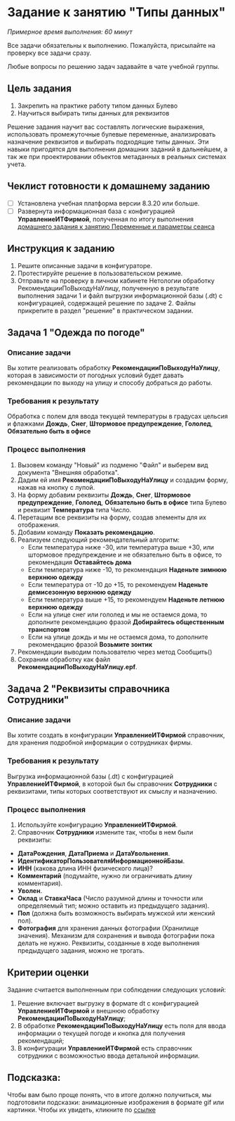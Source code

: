 # Задание к занятию "Типы данных"
_Примерное время выполнения: 60 минут_

Все задачи обязательны к выполнению. Пожалуйста, присылайте на проверку все задачи сразу.

Любые вопросы по решению задач задавайте в чате учебной группы.

## Цель задания

1. Закрепить на практике работу типом данных Булево
2. Научиться выбирать типы данных для реквизитов

Решение задания научит вас составлять логические выражения, использовать промежуточные булевые переменные, анализировать назначение реквизитов и выбирать подходящие типы данных. Эти навыки пригодятся для выполнения домашних заданий в дальнейшем, а так же при проектировании объектов метаданных в реальных системах учета.

## Чеклист готовности к домашнему заданию

- [ ] Установлена учебная платформа версии 8.3.20 или больше.
- [ ] Развернута информационная база с конфигурацией **УправлениеИТФирмой**, полученная по итогу выполнения [домашнего задания к занятию Переменные и параметры сеанса](/homework-2-2.md)

## Инструкция к заданию

1. Решите описанные задачи в конфигураторе.
2. Протестируйте решение в пользовательском режиме.
3. Отправьте на проверку в личном кабинете Нетологии обработку РекомендацииПоВыходуНаУлицу, полученную в результате выполнения задачи 1 и файл выгрузки информационной базы (.dt) с конфигурацией, содержащей решение по задаче 2. Файлы прикрепите в раздел "решение" в практическом задании.

## Задача 1 "Одежда по погоде"

### Описание задачи
Вы хотите реализовать обработку **РекомендацииПоВыходуНаУлицу**, которая в зависимости от погодных условий будет давать рекомендации по выходу на улицу и способу добраться до работы.

### Требования к результату
Обработка с полем для ввода текущей температуры в градусах цельсия и флажками **Дождь**, **Снег**, **Штормовое предупреждение**, **Гололед**, **Обязательно быть в офисе**

### Процесс выполнения
1. Вызовем команду "Новый" из подменю "Файл" и выберем вид документа "Внешняя обработка".
2. Дадим ей имя **РекомендацииПоВыходуНаУлицу** и создадим форму, нажав на кнопку с лупой.
3. На форму добавим реквизиты **Дождь**, **Снег**, **Штормовое предупреждение**, **Гололед**, **Обязательно быть в офисе** типа Булево и реквизит **Температура** типа Число.
4. Перетащим все реквизиты на форму, создав элементы для их отображения.
5. Добавим команду **Показать рекомендацию**.
6. Реализуем следующий рекомендательный алгоритм:
    - Если температура ниже -30, или температура выше +30, или штормовое предупреждение и не обязательно быть в офисе, то рекомендация **Оставайтесь дома**
    - Если температура ниже -10, то рекомендация **Наденьте зимнюю верхнюю одежду**
    - Если температура от -10 до +15, то рекомендуем **Наденьте демисезонную верхнюю одежду**
    - Если температура выше +15, то рекомендуем **Наденьте летнюю верхнюю одежду**
    - Если на улице снег или гололед и мы не остаемся дома, то дополните рекомендацию фразой **Добирайтесь общественным транспортом** 
    - Если на улице дождь и мы не остаемся дома, то дополните рекомендацию фразой **Возьмите зонтик** 
7. Рекомендации выводим пользователю через метод Сообщить()
8. Сохраним обработку как файл **РекомендацииПоВыходуНаУлицу.epf**.

## Задача 2 "Реквизиты справочника Сотрудники"

### Описание задачи
Вы хотите создать в конфигурации **УправлениеИТФирмой** справочник, для хранения подробной информации о сотрудниках фирмы.

### Требования к результату
Выгрузка информационной базы (.dt) с конфигурацией **УправлениеИТФирмой**, в которой был бы справочник **Сотрудники** с реквизитами, типы которых соответствуют их смыслу и назначению.

### Процесс выполнения
1. Используйте конфигурацию **УправлениеИТФирмой**.
2. Справочник **Сотрудники** измените так, чтобы в нем были реквизиты:
* **ДатаРождения**, **ДатаПриема** и **ДатаУвольнения**.
* **ИдентификаторПользователяИнформационнойБазы**.
* **ИНН** (какова длина ИНН физического лица)?
* **Комментарий** (подумайте, нужно ли ограничивать длину комментария).
* **Уволен**.
* **Оклад** и **СтавкаЧаса** (Число разумной длины и точности или определяемый тип; можно оставить из предыдущего задания).
* **Пол** (должна быть возможность выбирать мужской или женский пол).
* **Фотография** для хранения данных фотографии (Хранилище значения). Механизм для сохранения и вывода фотографии пока делать не нужно.
Реквизиты, созданные в ходе выполнения предыдущего задания, можно не трогать.

## Критерии оценки

Задание считается выполненным при соблюдении следующих условий:
1. Решение включает выгрузку в формате dt с конфигурацией **УправлениеИТФирмой** и внешнюю обработку **РекомендацииПоВыходуНаУлицу**;
2. В обработке **РекомендацииПоВыходуНаУлицу** есть поля для ввода информации о текущей погоде и кнопка для получения рекомендаций;
3. В конфигурации **УправлениеИТФирмой** есть справочник сотрудники с возможностью ввода детальной информации.

## Подсказка:

Чтобы вам было проще понять, что в итоге должно получиться, мы подготовили подсказки: анимационные изображения в формате gif или картинки. Чтобы их увидеть, кликните по [ссылке](Examples/homework-2-3-example.md)
